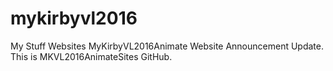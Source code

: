 # mykirbyvl2016
My Stuff Websites MyKirbyVL2016Animate
Website Announcement Update.
This is MKVL2016AnimateSites GitHub.
